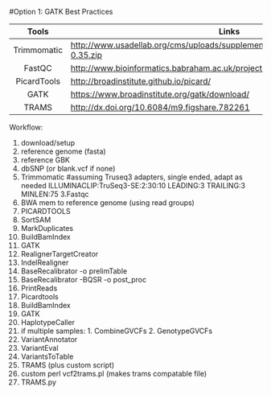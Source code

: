 #Option 1: GATK Best Practices

|Tools | Links | License |
|:-------------:|------------------| -------------------------|
| Trimmomatic | http://www.usadellab.org/cms/uploads/supplementary/Trimmomatic/Trimmomatic-0.35.zip|  ??? |
| FastQC | http://www.bioinformatics.babraham.ac.uk/projects/download.html | GPL 3.0 | 
| PicardTools | http://broadinstitute.github.io/picard/ | GPL 3.0 | 
| GATK | https://www.broadinstitute.org/gatk/download/ | GPL 3.0 | 
| TRAMS |http://dx.doi.org/10.6084/m9.figshare.782261 |  CC-By |

Workflow:

1. download/setup 
  1. reference genome (fasta) 
  2. reference GBK
  3. dbSNP (or blank.vcf if none)
2. Trimmomatic   #assuming Truseq3 adapters, single ended, adapt as needed ILLUMINACLIP:TruSeq3-SE:2:30:10 LEADING:3 TRAILING:3 MINLEN:75
3.Fastqc
4. BWA mem to reference genome (using read groups)
5. PICARDTOOLS
  1. SortSAM
  2. MarkDuplicates
  3. BuildBamIndex
6. GATK
  1. RealignerTargetCreator
  2. IndelRealigner
  3. BaseRecalibrator -o prelimTable
  4. BaseRecalibrator -BQSR -o post_proc
  5. PrintReads 
7. Picardtools
  1. BuildBamIndex
8. GATK 
  1. HaplotypeCaller
  2. if multiple samples:
    1. CombineGVCFs
    2. GenotypeGVCFs
  3. VariantAnnotator
  4. VariantEval
  5. VariantsToTable
9. TRAMS (plus custom script)
 1. custom perl vcf2trams.pl (makes trams compatable file)
 2. TRAMS.py 

